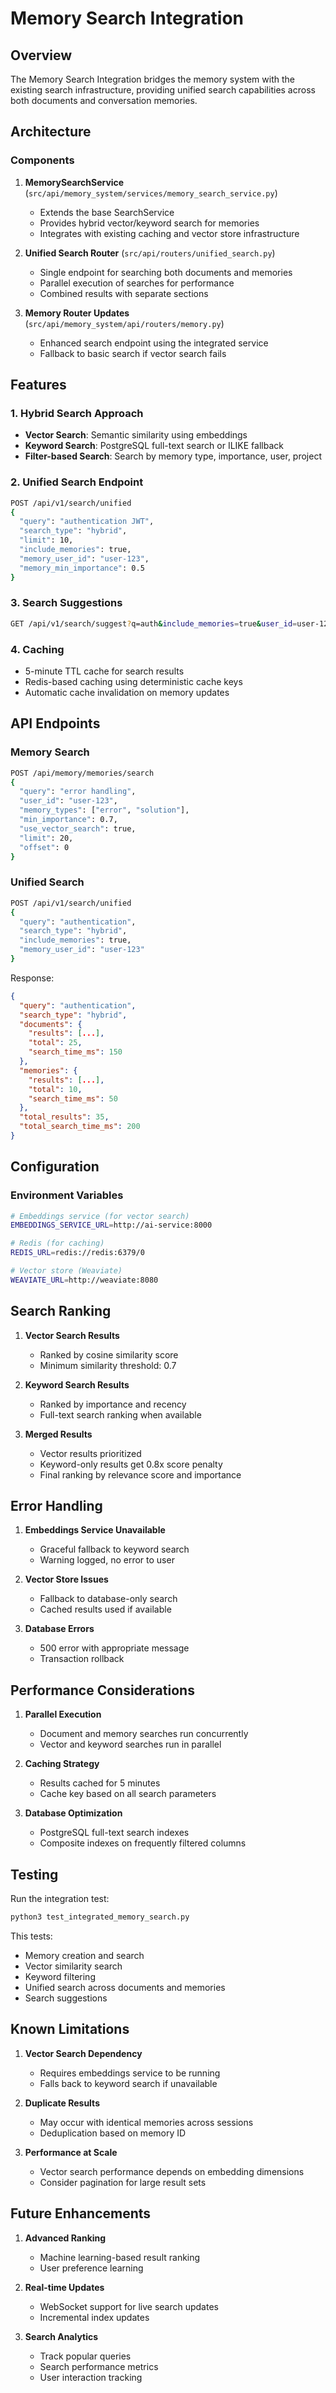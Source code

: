 # Memory Search Integration

## Overview

The Memory Search Integration bridges the memory system with the existing search infrastructure, providing unified search capabilities across both documents and conversation memories.

## Architecture

### Components

1. **MemorySearchService** (`src/api/memory_system/services/memory_search_service.py`)
   - Extends the base SearchService
   - Provides hybrid vector/keyword search for memories
   - Integrates with existing caching and vector store infrastructure

2. **Unified Search Router** (`src/api/routers/unified_search.py`)
   - Single endpoint for searching both documents and memories
   - Parallel execution of searches for performance
   - Combined results with separate sections

3. **Memory Router Updates** (`src/api/memory_system/api/routers/memory.py`)
   - Enhanced search endpoint using the integrated service
   - Fallback to basic search if vector search fails

## Features

### 1. Hybrid Search Approach
- **Vector Search**: Semantic similarity using embeddings
- **Keyword Search**: PostgreSQL full-text search or ILIKE fallback
- **Filter-based Search**: Search by memory type, importance, user, project

### 2. Unified Search Endpoint
```bash
POST /api/v1/search/unified
{
  "query": "authentication JWT",
  "search_type": "hybrid",
  "limit": 10,
  "include_memories": true,
  "memory_user_id": "user-123",
  "memory_min_importance": 0.5
}
```

### 3. Search Suggestions
```bash
GET /api/v1/search/suggest?q=auth&include_memories=true&user_id=user-123
```

### 4. Caching
- 5-minute TTL cache for search results
- Redis-based caching using deterministic cache keys
- Automatic cache invalidation on memory updates

## API Endpoints

### Memory Search
```bash
POST /api/memory/memories/search
{
  "query": "error handling",
  "user_id": "user-123",
  "memory_types": ["error", "solution"],
  "min_importance": 0.7,
  "use_vector_search": true,
  "limit": 20,
  "offset": 0
}
```

### Unified Search
```bash
POST /api/v1/search/unified
{
  "query": "authentication",
  "search_type": "hybrid",
  "include_memories": true,
  "memory_user_id": "user-123"
}
```

Response:
```json
{
  "query": "authentication",
  "search_type": "hybrid",
  "documents": {
    "results": [...],
    "total": 25,
    "search_time_ms": 150
  },
  "memories": {
    "results": [...],
    "total": 10,
    "search_time_ms": 50
  },
  "total_results": 35,
  "total_search_time_ms": 200
}
```

## Configuration

### Environment Variables
```bash
# Embeddings service (for vector search)
EMBEDDINGS_SERVICE_URL=http://ai-service:8000

# Redis (for caching)
REDIS_URL=redis://redis:6379/0

# Vector store (Weaviate)
WEAVIATE_URL=http://weaviate:8080
```

## Search Ranking

1. **Vector Search Results**
   - Ranked by cosine similarity score
   - Minimum similarity threshold: 0.7

2. **Keyword Search Results**
   - Ranked by importance and recency
   - Full-text search ranking when available

3. **Merged Results**
   - Vector results prioritized
   - Keyword-only results get 0.8x score penalty
   - Final ranking by relevance score and importance

## Error Handling

1. **Embeddings Service Unavailable**
   - Graceful fallback to keyword search
   - Warning logged, no error to user

2. **Vector Store Issues**
   - Fallback to database-only search
   - Cached results used if available

3. **Database Errors**
   - 500 error with appropriate message
   - Transaction rollback

## Performance Considerations

1. **Parallel Execution**
   - Document and memory searches run concurrently
   - Vector and keyword searches run in parallel

2. **Caching Strategy**
   - Results cached for 5 minutes
   - Cache key based on all search parameters

3. **Database Optimization**
   - PostgreSQL full-text search indexes
   - Composite indexes on frequently filtered columns

## Testing

Run the integration test:
```bash
python3 test_integrated_memory_search.py
```

This tests:
- Memory creation and search
- Vector similarity search
- Keyword filtering
- Unified search across documents and memories
- Search suggestions

## Known Limitations

1. **Vector Search Dependency**
   - Requires embeddings service to be running
   - Falls back to keyword search if unavailable

2. **Duplicate Results**
   - May occur with identical memories across sessions
   - Deduplication based on memory ID

3. **Performance at Scale**
   - Vector search performance depends on embedding dimensions
   - Consider pagination for large result sets

## Future Enhancements

1. **Advanced Ranking**
   - Machine learning-based result ranking
   - User preference learning

2. **Real-time Updates**
   - WebSocket support for live search updates
   - Incremental index updates

3. **Search Analytics**
   - Track popular queries
   - Search performance metrics
   - User interaction tracking
